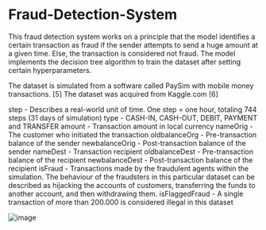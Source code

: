 # Fraud-Detection-System
This fraud detection system works on a principle that the model identifies a certain transaction as fraud if the sender attempts to send a huge amount at a given time. Else, the transaction is considered not fraud. The model implements the decision tree algorithm to train the dataset after setting certain hyperparameters.

The dataset is simulated from a software called PaySim with mobile money transactions. [5] The dataset was acquired from Kaggle.com [6]

step - Describes a real-world unit of time. One step = one hour, totaling 744 steps (31 days of simulation)
type - CASH-IN, CASH-OUT, DEBIT, PAYMENT and TRANSFER
amount - Transaction amount in local currency
nameOrig - The customer who initiated the transaction
oldbalanceOrg - Pre-transaction balance of the sender
newbalanceOrig - Post-transaction balance of the sender
nameDest - Transaction recipient
oldbalanceDest - Pre-transaction balance of the recipient
newbalanceDest - Post-transaction balance of the recipient
isFraud - Transactions made by the fraudulent agents within the simulation. The behaviour of the fraudsters in this particular dataset can be described as hijacking the accounts of customers, transferring the funds to another account, and then withdrawing them.
isFlaggedFraud - A single transaction of more than 200.000 is considered illegal in this dataset

![image](https://github.com/MahwishAshraf/Fraud-Detection-System/assets/171836302/2b9c4b78-9117-4e45-a9d1-e116e8479734)
